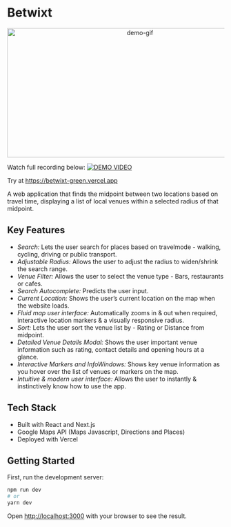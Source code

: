 # Betwixt

<p align="center"><img src="public/demo.gif" alt="demo-gif" width="600" height="300"></p>

Watch full recording below:
[![DEMO VIDEO](https://img.youtube.com/vi/lxNTDkRQrRQ/0.jpg)](https://www.youtube.com/watch?v=lxNTDkRQrRQ)

Try at https://betwixt-green.vercel.app

A web application that finds the midpoint between two locations based on travel time, displaying a list of local venues within a selected radius of that midpoint.

## Key Features

- _Search:_ Lets the user search for places based on travelmode - walking, cycling, driving or public transport.
- _Adjustable Radius:_ Allows the user to adjust the radius to widen/shrink the search range.
- _Venue Filter:_ Allows the user to select the venue type - Bars, restaurants or cafes.
- _Search Autocomplete:_ Predicts the user input.
- _Current Location:_ Shows the user’s current location on the map when the website loads.
- _Fluid map user interface:_ Automatically zooms in & out when required, interactive location markers & a visually responsive radius.
- _Sort:_ Lets the user sort the venue list by - Rating or Distance from midpoint.
- _Detailed Venue Details Modal:_ Shows the user important venue information such as rating, contact details and opening hours at a glance.
- _Interactive Markers and InfoWindows:_ Shows key venue information as you hover over the list of venues or markers on the map.
- _Intuitive & modern user interface:_ Allows the user to instantly & instinctively know how to use the app.

## Tech Stack

- Built with React and Next.js
- Google Maps API (Maps Javascript, Directions and Places)
- Deployed with Vercel

## Getting Started

First, run the development server:

```bash
npm run dev
# or
yarn dev
```

Open [http://localhost:3000](http://localhost:3000) with your browser to see the result.
